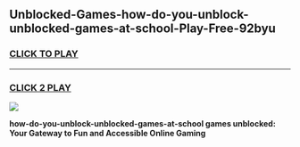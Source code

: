 
## Unblocked-Games-how-do-you-unblock-unblocked-games-at-school-Play-Free-92byu
<h3>
<a href="https://premium76.site?title=how-do-you-unblock-unblocked-games-at-school&ref=10A">CLICK TO PLAY</a></h3>
<hr>

<h3>
<a href="https://premium76.site?title=how-do-you-unblock-unblocked-games-at-school&ref=10A">CLICK 2 PLAY</a>
  
</h3>

<a href="https://premium76.site?title=how-do-you-unblock-unblocked-games-at-school&ref=10A"><img src="https://clearcache.store/games.png"></a>


**how-do-you-unblock-unblocked-games-at-school games unblocked: Your Gateway to Fun and Accessible Online Gaming**
